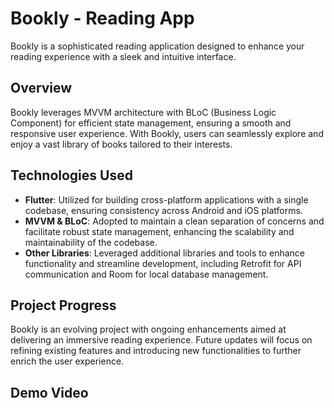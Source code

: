 # Bookly - Reading App

Bookly is a sophisticated reading application designed to enhance your reading experience with a sleek and intuitive interface.

## Overview

Bookly leverages MVVM architecture with BLoC (Business Logic Component) for efficient state management, ensuring a smooth and responsive user experience. With Bookly, users can seamlessly explore and enjoy a vast library of books tailored to their interests.

## Technologies Used

- **Flutter**: Utilized for building cross-platform applications with a single codebase, ensuring consistency across Android and iOS platforms.
- **MVVM & BLoC**: Adopted to maintain a clean separation of concerns and facilitate robust state management, enhancing the scalability and maintainability of the codebase.
- **Other Libraries**: Leveraged additional libraries and tools to enhance functionality and streamline development, including Retrofit for API communication and Room for local database management.

## Project Progress

Bookly is an evolving project with ongoing enhancements aimed at delivering an immersive reading experience. Future updates will focus on refining existing features and introducing new functionalities to further enrich the user experience.

## Demo Video

<div align="center">



</div>
